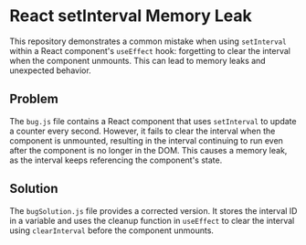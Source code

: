 # React setInterval Memory Leak

This repository demonstrates a common mistake when using `setInterval` within a React component's `useEffect` hook: forgetting to clear the interval when the component unmounts. This can lead to memory leaks and unexpected behavior.

## Problem

The `bug.js` file contains a React component that uses `setInterval` to update a counter every second.  However, it fails to clear the interval when the component is unmounted, resulting in the interval continuing to run even after the component is no longer in the DOM.  This causes a memory leak, as the interval keeps referencing the component's state.

## Solution

The `bugSolution.js` file provides a corrected version.  It stores the interval ID in a variable and uses the cleanup function in `useEffect` to clear the interval using `clearInterval` before the component unmounts.